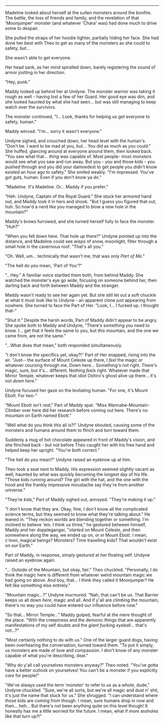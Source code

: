 *****

Madeline looked about herself at the sullen monsters around the bonfire. The battle, the loss of friends and family, and the revelation of that 'Moonjumper' monster (and whatever 'Chara' was) had done much to drive some to despair.

She pulled the straps of her hoodie tighter, partially hiding her face. She had done her best with Theo to get as many of the monsters as she could to safety, but...

She wasn't able to get everyone.

Her head sank, as her mind spiralled down, barely registering the sound of armor jostling in her direction.

"Hey, punk."

Maddy looked up behind her at Undyne. The monster warrior was taking it rough as well - having lost a few of her Guard. Her good eye was dim, and she looked haunted by what she had seen... but was still managing to keep watch over the survivors.

The monster continued, "I... Look, thanks for helping us get everyone to safety, human."

Maddy winced. "I'm... sorry it wasn't everyone."

Undyne sighed, and crouched down, her head level with the human's. "Don't be. I want to be mad at you, but... You did as much as you could." She huffed, glancing around at everyone around them, then looked back. "You saw what that... *thing* was capable of. Most people- most *monsters* would see what you saw and run away. But you - you and those kids - you pushed through and you did your damnedest to get people you didn't know existed an hour ago to safety." She smiled weakly. "I'm impressed. You've got guts, human. Even if you don't know ya do."

"Madeline. It's Madeline. Or... Maddy if you prefer."

"Heh. Undyne, Captain of the Royal Guard." She stuck her armored hand out, and Maddy took it in hers and shook. "But I guess you figured that out, huh. So how'd a nerd like you managed to blow a new hole in the mountain?"

Maddy's brows furrowed, and she turned herself fully to face the monster. "Huh?"

"When you fell down here. That hole up there?" Undyne pointed up into the distance, and Madeline could see wisps of snow, moonlight, filter through a small hole in the cavernous roof. "That's all you."

"Oh. Well, um... technically that wasn't me, that was only *Part of Me*."

"The hell do you mean, 'Part of You'?"

"...Hey." A familiar voice startled them both, from behind Maddy. She watched the monster's eye go wide, focusing on someone behind her, then darting back and forth between Maddy and the stranger.

Maddy wasn't ready to see her again yet. But she still let out a soft chuckle at what it must look like to Undyne - an apparent clone just appearing from nowhere. She turned to face the Part of Her. "Look, I... I fucked up. I thought that-"

"Shut it." Despite the harsh words, Part of Maddy didn't appear to be angry. She spoke both to Maddy and Undyne, "There's something you need to know. I... get that it feels the same to you, but *this* mountain, and the one we came from, are not the same."

"...What does *that* mean," both responded simultaneously.

"I don't know the specifics yet, okay?!" Part of Her snapped, rising into the air. "Just-- the surface of Mount Celeste up there, I *feel* the magic or whatever coursing through me. Down here... Something's not right. There's magic, sure, but it's... different. Nothing *feels* right. Whatever made that Mirror Temple, whatever keeps that idiot Oshiro's ghost alive up there... it's not *down here*."

Undyne focused her gaze on the levitating human. "For one, it's Mount Ebott. For two-"

"Mount Ebott isn't *real*," Part of Maddy spat. "Miss Wannabe-Mountain-Climber over here did her research before coming out here. There's no mountain on Earth named Ebott."

"Well what do you think *this* all is?!" Undyne shouted, causing some of the monsters and humans around them to flinch and turn toward them.

Suddenly a mug of hot chocolate appeared in front of Maddy's vision, and she flinched back - but not before Theo caught her with his free hand and helped keep her upright. "You're *both* correct."

"The hell do *you* mean?" Undyne raised an eyebrow up at him.

Theo took a seat next to Maddy. His expression seemed slightly vacant as well, haunted by what was quickly becoming the longest day of his life. "Those kids running around? The girl with the hat, and the one with the hood and the frankly impressive moustache say they're from another universe."

"They're *kids*," Part of Maddy sighed out, annoyed. "They're making it up."

"I don't know that they are. Okay, fine, I don't know all the complicated science terms, but they seemed to know what they're talking about." He leaned in. "They reckon worlds are blending together or something. I'm inclined to believe 'em. I think us three," he gestured between himself, Maddy and her doppleganger, "*started* on Mount Celeste, and then somewhere along the way, we ended up on, or *in* Mount Ebott. I mean, c'mon, magical beings? Monsters? Time travelling kids? That wouldn't exist on *our* Earth."

Part of Maddy, in response, simply gestured at her floating self. Undyne raised an eyebrow again.

"... Outside of the Mountain, but okay, fair." Theo chuckled. "Personally, I *do* think the magic here is different from whatever weird mountain magic we had going on above. And boy, that... I think they called it Moonjumper? He felt like something else entirely."

"Mountain magic...?" Undyne murmured. "Nah, that can't be us. That Barrier keeps us all down *here*, magic and all. And if y'all are *climbing* the mountain, there's no way you could have entered our influence before now."

"So that... Mirror Temple..." Maddy gulped, fearful at the mere thought of the place. "With the creepiness and the demonic things that are apparently manifestations of my self doubts and the *giant fucking eyeball*... that's not...?"

"Most certainly nothing to do with us." One of the larger guard dogs, having been overhearing the conversation, turned toward them. "To put it simply, us monsters are made of love and compassion. I don't know of any monster capable of what you're describing, dear."

"Why do y'all call yourselves monsters anyway?" Theo noted. "You've gotta have a better outlook on yourselves! You can't be a monster if you explicitly *care* for people!"

"We've always used the term 'monster' to refer to us as a whole, dude," Undyne chuckled. "Sure, we're all sorts, but we're all magic and dust n' shit, it's just the name that stuck for us." She shrugged. "I can understand where those kids are coming from though. I mean, sure humans drop in now and then... heh... But there's not been anything quite on this level though! It honestly has me a little worried for the future. I mean, what if *more* assholes like that turn up?!"